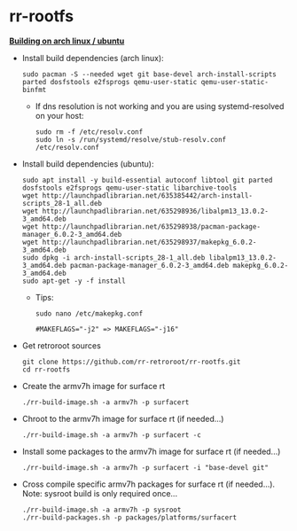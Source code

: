 # rr-rootfs

**<ins>Building on arch linux / ubuntu</ins>**

- Install build dependencies (arch linux):
  ```
  sudo pacman -S --needed wget git base-devel arch-install-scripts parted dosfstools e2fsprogs qemu-user-static qemu-user-static-binfmt
  ```
  - If dns resolution is not working and you are using systemd-resolved on your host:
     ```
     sudo rm -f /etc/resolv.conf
     sudo ln -s /run/systemd/resolve/stub-resolv.conf /etc/resolv.conf
     ```

- Install build dependencies (ubuntu):
  ```
  sudo apt install -y build-essential autoconf libtool git parted dosfstools e2fsprogs qemu-user-static libarchive-tools
  wget http://launchpadlibrarian.net/635385442/arch-install-scripts_28-1_all.deb
  wget http://launchpadlibrarian.net/635298936/libalpm13_13.0.2-3_amd64.deb
  wget http://launchpadlibrarian.net/635298938/pacman-package-manager_6.0.2-3_amd64.deb
  wget http://launchpadlibrarian.net/635298937/makepkg_6.0.2-3_amd64.deb
  sudo dpkg -i arch-install-scripts_28-1_all.deb libalpm13_13.0.2-3_amd64.deb pacman-package-manager_6.0.2-3_amd64.deb makepkg_6.0.2-3_amd64.deb
  sudo apt-get -y -f install
  ```
  - Tips:
     ```
     sudo nano /etc/makepkg.conf
     ```
     ```
     #MAKEFLAGS="-j2" => MAKEFLAGS="-j16"
     ```

- Get retroroot sources
  ```
  git clone https://github.com/rr-retroroot/rr-rootfs.git
  cd rr-rootfs
  ```

- Create the armv7h image for surface rt
  ```
  ./rr-build-image.sh -a armv7h -p surfacert
  ```

- Chroot to the armv7h image for surface rt (if needed...)
  ```
  ./rr-build-image.sh -a armv7h -p surfacert -c
  ```
  
- Install some packages to the armv7h image for surface rt (if needed...)
  ```
  ./rr-build-image.sh -a armv7h -p surfacert -i "base-devel git"
  ```

- Cross compile specific armv7h packages for surface rt (if needed...). Note: sysroot build is only required once...
  ```
  ./rr-build-image.sh -a armv7h -p sysroot
  ./rr-build-packages.sh -p packages/platforms/surfacert
  ```

